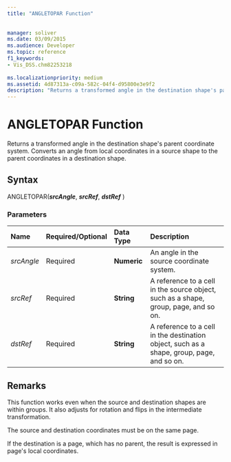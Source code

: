 ```yaml
---
title: "ANGLETOPAR Function"
 
 
manager: soliver
ms.date: 03/09/2015
ms.audience: Developer
ms.topic: reference
f1_keywords:
- Vis_DSS.chm82253218
 
ms.localizationpriority: medium
ms.assetid: 4d87313a-c09a-582c-04f4-d95800e3e9f2
description: "Returns a transformed angle in the destination shape's parent coordinate system. Converts an angle from local coordinates in a source shape to the parent coordinates in a destination shape."
---
```


# ANGLETOPAR Function

Returns a transformed angle in the destination shape's parent coordinate system. Converts an angle from local coordinates in a source shape to the parent coordinates in a destination shape. 
  
## Syntax

ANGLETOPAR(***srcAngle***, ***srcRef***, ***dstRef*** ) 
  
### Parameters

|**Name**|**Required/Optional**|**Data Type**|**Description**|
|:-----|:-----|:-----|:-----|
| _srcAngle_ <br/> |Required  <br/> |**Numeric** <br/> |An angle in the source coordinate system. |
| _srcRef_ <br/> |Required  <br/> |**String** <br/> | A reference to a cell in the source object, such as a shape, group, page, and so on. |
| _dstRef_ <br/> |Required  <br/> |**String** <br/> |A reference to a cell in the destination object, such as a shape, group, page, and so on. |
   
## Remarks

This function works even when the source and destination shapes are within groups. It also adjusts for rotation and flips in the intermediate transformation.
  
The source and destination coordinates must be on the same page.
  
If the destination is a page, which has no parent, the result is expressed in page's local coordinates.
  

